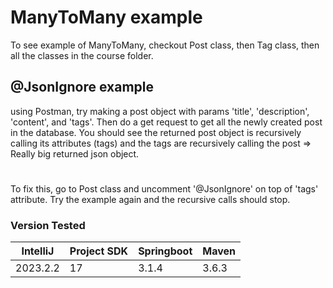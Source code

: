 # ManyToMany example

To see example of ManyToMany, checkout Post class, then Tag class, then all the classes in the course folder.


## @JsonIgnore example
using Postman, try making a post object with params 'title', 'description', 'content', and 'tags'. Then do a get request to get all the newly created post in the database. You should see the returned post object is recursively calling its attributes (tags) and the tags are recursively calling the post => Really big returned json object.
#
To fix this, go to Post class and uncomment '@JsonIgnore' on top of 'tags' attribute. Try the example again and the recursive calls should stop.

### Version Tested

|IntelliJ  | Project SDK | Springboot | Maven |
|----------|-------------|------------|-------|
|2023.2.2  |     17      | 3.1.4      | 3.6.3 |
